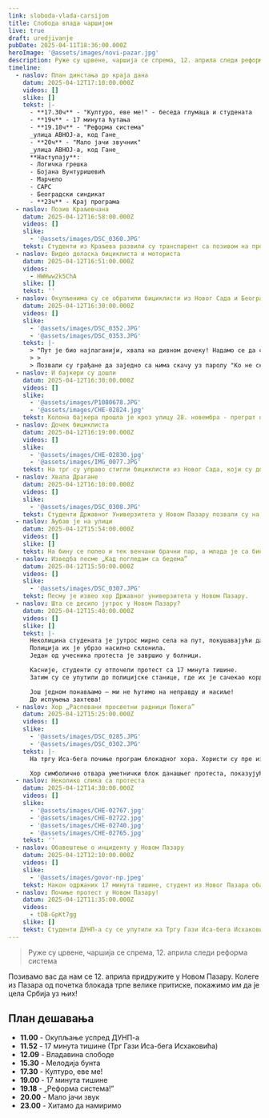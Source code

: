 ```yaml
---
link: sloboda-vlada-carsijom
title: Слобода влада чаршијом
live: true
draft: uredjivanje
pubDate: 2025-04-11T18:36:00.000Z
heroImage: '@assets/images/novi-pazar.jpg'
description: Руже су црвене, чаршија се спрема, 12. априла следи реформа система
timeline:
  - naslov: План динстања до краја дана
    datum: 2025-04-12T17:10:00.000Z
    videos: []
    slike: []
    tekst: |-
      - **17.30ч** - "Културо, еве ме!" - беседа глумаца и студената
      - **19ч** - 17 минута ћутања
      - **19.18ч** - "Реформа система"  
      _улица АВНОЈ-а, код Гане_
      - **20ч** - "Мало јачи звучник"  
      _улица АВНОЈ-а, код Гане_  
      **Наступају**:
      - Логичка грешка
      - Бојана Вунтуришевић
      - Марчело
      - САРС
      - Београдски синдикат
      - **23ч** - Крај програма
  - naslov: Позив Kраљевчана
    datum: 2025-04-12T16:58:00.000Z
    videos: []
    slike:
      - '@assets/images/DSC_0360.JPG'
    tekst: Студенти из Краљева развили су транспарент са позивом на протест 16. априла у њиховом граду.
  - naslov: Видео доласка бициклиста и моториста
    datum: 2025-04-12T16:51:00.000Z
    videos:
      - HWHww2k5ChA
    slike: []
    tekst: ''
  - naslov: Окупљенима су се обратили бициклисти из Новог Сада и Београда
    datum: 2025-04-12T16:30:00.000Z
    videos: []
    slike:
      - '@assets/images/DSC_0352.JPG'
      - '@assets/images/DSC_0353.JPG'
    tekst: |-
      > "Пут је био најлаганији, хвала на дивном дочеку! Надамо се да се следећи пут видимо у неким бољим временима! Пумпамо до краја!"
      > >
      > Позвали су грађане да заједно са њима скачу уз паролу "Ко не скаче - тај је Ћаци!"
  - naslov: И бајкери су дошли
    datum: 2025-04-12T16:30:00.000Z
    videos: []
    slike:
      - '@assets/images/P1080678.JPG'
      - '@assets/images/CHE-02824.jpg'
    tekst: Колона бајкера прошла је кроз улицу 28. новембра - прегршт овација и звукова сирена мотора.
  - naslov: Дочек бициклиста
    datum: 2025-04-12T16:19:00.000Z
    videos: []
    slike:
      - '@assets/images/CHE-02830.jpg'
      - '@assets/images/IMG_0077.JPG'
    tekst: На трг су управо стигли бициклисти из Новог Сада, који су дочекани овацијама и песмом.
  - naslov: Хвала Драгане
    datum: 2025-04-12T16:10:00.000Z
    videos: []
    slike:
      - '@assets/images/DSC_0308.JPG'
    tekst: Студенти Државног Универзитета у Новом Пазару позвали су на бину Драгана Петковића, човека који је сам држао 15 минута тишине у Раткову и  прешао 400 километара за подршку студентима и уделили му медаљу и захвалницу!
  - naslov: Љубав је на улици
    datum: 2025-04-12T15:54:00.000Z
    videos: []
    slike: []
    tekst: На бину се попео и тек венчани брачни пар, а млада је са бине бацила бидермајер међу студенткиње.
  - naslov: Изведба песме „Кад погледам са бедема”
    datum: 2025-04-12T15:50:00.000Z
    videos: []
    slike:
      - '@assets/images/DSC_0307.JPG'
    tekst: Песму је извео хор Државног универзитета у Новом Пазару.
  - naslov: Шта се десило јутрос у Новом Пазару?
    datum: 2025-04-12T15:40:00.000Z
    videos: []
    slike: []
    tekst: |-
      Неколицина студената је јутрос мирно села на пут, покушавајући да блокира пролаз аутобусима који су ишли на митинг у Београд.  
      Полиција их је убрзо насилно склонила.  
      Један од учесника протеста је завршио у болници.

      Касније, студенти су отпочели протест са 17 минута тишине.
      Затим су се упутили до полицијске станице, где их је сачекао кордон.

      Још једном понављамо — ми не ћутимо на неправду и насиље!
      До испуњења захтева!
  - naslov: Хор „Распевани просветни радници Пожега”
    datum: 2025-04-12T15:25:00.000Z
    videos: []
    slike:
      - '@assets/images/DSC_0285.JPG'
      - '@assets/images/DSC_0302.JPG'
    tekst: |-
      На тргу Иса-бега почиње програм блокадног хора. Хористи су пре изведбе узвикивали „Ајмо Пожега”. Након кратке тонске пробе, кренуле су изведбе песама. 

      Хор симболично отвара уметнички блок данашњег протеста, показујући да борба за правду није само у паролама, већ и у култури, емоцији и солидарности.
  - naslov: Неколико слика са протеста
    datum: 2025-04-12T14:30:00.000Z
    videos: []
    slike:
      - '@assets/images/CHE-02767.jpg'
      - '@assets/images/CHE-02722.jpg'
      - '@assets/images/CHE-02740.jpg'
      - '@assets/images/CHE-02765.jpg'
    tekst: ''
  - naslov: Обавештење о инциденту у Новом Пазару
    datum: 2025-04-12T12:10:00.000Z
    videos: []
    slike:
      - '@assets/images/govor-np.jpeg'
    tekst: Након одржаних 17 минута тишине, студент из Новог Пазара обавестио је све присутне грађане да је један студент ДУНП-а повређен након прекомерне употребе полицијске силе, при блокади аутобуса који су се запутили у Београд. Окупљени су замољени да се упуте ка полицији у Новом Пазару.
  - naslov: Почиње протест у Новом Пазару!
    datum: 2025-04-12T11:35:00.000Z
    videos:
      - tDB-GpKt7gg
    slike: []
    tekst: Студенти ДУНП-а су се упутили ка Тргу Гази Иса-бега Исхаковића, где ће се одржати 17 минута тишине.
---
```

> Руже су црвене, чаршија се спрема, 12. априла следи реформа система

Позивамо вас да нам се 12. априла придружите у Новом Пазару. Колеге из Пазара од почетка блокада трпе велике притиске, покажимо им да је цела Србија уз њих!

## План дешавања

- **11.00** - Окупљање успред ДУНП-а
- **11.52** - 17 минута тишине (Трг Гази Иса-бега Исхаковића)
- **12.09** - Владавина слободе
- **15.30** - Мелодија бунта
- **17.30** - Културо, еве ме!
- **19.00** - 17 минута тишине
- **19.18** - „Реформа система!”
- **20.00** - Мало јачи звук
- **23.00** - Хитамо да намиримо
